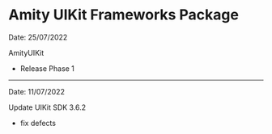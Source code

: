 # Amity UIKit Frameworks Package


Date: 25/07/2022

AmityUIKit
- Release Phase 1
-----------------

Date: 11/07/2022

Update UIKit SDK 3.6.2
- fix defects
